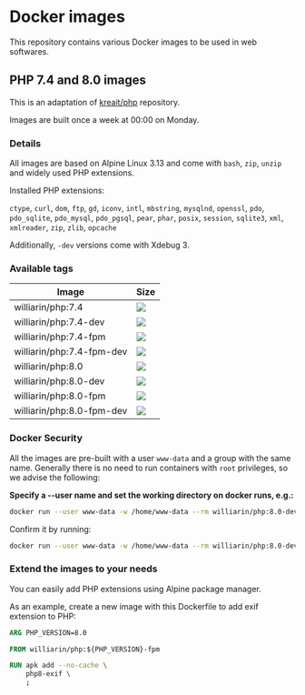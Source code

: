 # Docker images

This repository contains various Docker images to be used in web softwares.

## PHP 7.4 and 8.0 images

This is an adaptation of [kreait/php](https://github.com/kreait/docker-images) repository.

Images are built once a week at 00:00 on Monday.

### Details

All images are based on Alpine Linux 3.13 and come with `bash`, `zip`, `unzip` and widely
used PHP extensions.  

Installed PHP extensions:

`ctype`, `curl`, `dom`, `ftp`, `gd`, `iconv`, `intl`, `mbstring`, `mysqlnd`, `openssl`, `pdo`,
`pdo_sqlite`, `pdo_mysql`, `pdo_pgsql`, `pear`, `phar`, `posix`, `session`, `sqlite3`, `xml`,
`xmlreader`, `zip`, `zlib`, `opcache`

Additionally, `-dev` versions come with Xdebug 3.

### Available tags

| Image  | Size |
| --- | --- |
| williarin/php:7.4          | [![](https://img.shields.io/docker/image-size/williarin/php/7.4)](https://hub.docker.com/r/williarin/php)         |
| williarin/php:7.4-dev      | [![](https://img.shields.io/docker/image-size/williarin/php/7.4-dev)](https://hub.docker.com/r/williarin/php)     |
| williarin/php:7.4-fpm      | [![](https://img.shields.io/docker/image-size/williarin/php/7.4-fpm)](https://hub.docker.com/r/williarin/php)     |
| williarin/php:7.4-fpm-dev  | [![](https://img.shields.io/docker/image-size/williarin/php/7.4-fpm-dev)](https://hub.docker.com/r/williarin/php) |
| williarin/php:8.0          | [![](https://img.shields.io/docker/image-size/williarin/php/8.0)](https://hub.docker.com/r/williarin/php)         |
| williarin/php:8.0-dev      | [![](https://img.shields.io/docker/image-size/williarin/php/8.0-dev)](https://hub.docker.com/r/williarin/php)     |
| williarin/php:8.0-fpm      | [![](https://img.shields.io/docker/image-size/williarin/php/8.0-fpm)](https://hub.docker.com/r/williarin/php)     |
| williarin/php:8.0-fpm-dev  | [![](https://img.shields.io/docker/image-size/williarin/php/8.0-fpm-dev)](https://hub.docker.com/r/williarin/php) |

### Docker Security

All the images are pre-built with a user `www-data` and a group with the same name. Generally there is no need to run containers with `root` privileges, so we advise the following:

**Specify a --user name and set the working directory on docker runs, e.g.:**

```bash
docker run --user www-data -w /home/www-data --rm williarin/php:8.0-dev bash -c "php -v | grep 'Xdebug'"
```

Confirm it by running:

```bash
docker run --user www-data -w /home/www-data --rm williarin/php:8.0-dev bash -c "id ; env" 
```

### Extend the images to your needs

You can easily add PHP extensions using Alpine package manager.

As an example, create a new image with this Dockerfile to add exif extension to PHP:

```dockerfile
ARG PHP_VERSION=8.0

FROM williarin/php:${PHP_VERSION}-fpm

RUN apk add --no-cache \
    php8-exif \
    ;
```
